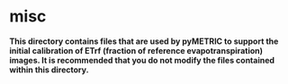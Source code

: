 # misc

__This directory contains files that are used by pyMETRIC to support the initial calibration of ETrf (fraction of reference evapotranspiration) images.  It is recommended that you do not modify the files contained within this directory.__





















